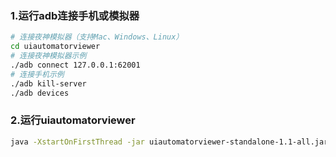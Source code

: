### 1.运行adb连接手机或模拟器
```bash
# 连接夜神模拟器（支持Mac、Windows、Linux）
cd uiautomatorviewer
# 连接夜神模拟器示例
./adb connect 127.0.0.1:62001
# 连接手机示例
./adb kill-server
./adb devices
```
### 2.运行uiautomatorviewer
```bash
java -XstartOnFirstThread -jar uiautomatorviewer-standalone-1.1-all.jar
```
